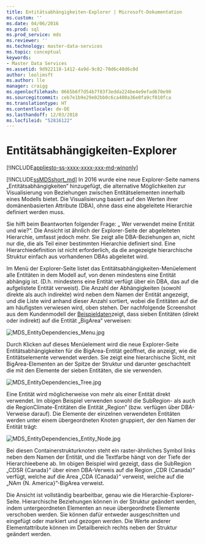 ```yaml
---
title: Entitätsabhängigkeiten-Explorer | Microsoft-Dokumentation
ms.custom: ''
ms.date: 04/06/2016
ms.prod: sql
ms.prod_service: mds
ms.reviewer: ''
ms.technology: master-data-services
ms.topic: conceptual
keywords:
- Master Data Services
ms.assetid: 9d922118-1412-4a9d-9c02-70d6c48d6c0d
author: leolimsft
ms.author: lle
manager: craigg
ms.openlocfilehash: 0665b6f7d54b7f83f3edda224be4e9efad670e90
ms.sourcegitcommit: ceb7e1b9e29e02bb0c6ca400a36e0fa9cf010fca
ms.translationtype: HT
ms.contentlocale: de-DE
ms.lasthandoff: 12/03/2018
ms.locfileid: "52816122"
---
```

# <a name="entity-dependencies-explorer"></a>Entitätsabhängigkeiten-Explorer

[!INCLUDE[appliesto-ss-xxxx-xxxx-xxx-md-winonly](../includes/appliesto-ss-xxxx-xxxx-xxx-md-winonly.md)]

  
[!INCLUDE[ssMDSshort_md](../includes/ssmdsshort-md.md)] In 2016 wurde eine neue Explorer-Seite namens „Entitätsabhängigkeiten“ hinzugefügt, die alternative Möglichkeiten zur Visualisierung von Beziehungen zwischen Entitätselementen innerhalb eines Modells bietet. Die Visualisierung basiert auf den Werten ihrer domänenbasierten Attribute (DBA), ohne dass eine abgeleitete Hierarchie definiert werden muss.   
  
Sie hilft beim Beantworten folgender Frage: „ Wer verwendet meine Entität und wie?“. Die Ansicht ist ähnlich der Explorer-Seite der abgeleiteten Hierarchie, umfasst jedoch mehr. Sie zeigt alle DBA-Beziehungen an, nicht nur die, die als Teil einer bestimmten Hierarchie definiert sind. Eine Hierarchiedefinition ist nicht erforderlich, da die angezeigte hierarchische Struktur einfach aus vorhandenen DBAs abgeleitet wird.  
  
Im Menü der Explorer-Seite listet das Entitätsabhängigkeiten-Menüelement alle Entitäten in dem Modell auf, von denen mindestens eine Entität abhängig ist. (D.h. mindestens eine Entität verfügt über ein DBA, das auf die aufgelistete Entität verweist). Die Anzahl der Abhängigkeiten (sowohl direkte als auch indirekte) wird neben dem Namen der Entität angezeigt, und die Liste wird anhand dieser Anzahl sortiert, wobei die Entitäten auf die am häufigsten verwiesen wird, oben stehen. Der nachfolgende Screenshot aus dem Kundenmodell der [Beispieldaten](https://msdn.microsoft.com/library/master-data-services-sample.aspx)zeigt, dass sieben Entitäten (direkt oder indirekt) auf die Entität „BigArea“ verweisen:  
  
![MDS_EntityDependencies_Menu.jpg](../master-data-services/media/mds-entitydependencies-menu-jpg.jpg)  
    
Durch Klicken auf dieses Menüelement wird die neue Explorer-Seite Entitätsabhängigkeiten für die BigArea-Entität geöffnet, die anzeigt, wie die Entitätselemente verwendet werden. Sie zeigt eine hierarchische Sicht, mit BigArea-Elementen an der Spitze der Struktur und darunter geschachtelt die mit den Elemente der sieben Entitäten, die sie verwenden.  
  
![MDS_EntityDependencies_Tree.jpg](../master-data-services/media/mds-entitydependencies-tree-jpg.jpg)  
    
Eine Entität wird möglicherweise von mehr als einer Entität direkt verwendet. Im obigen Beispiel verwenden sowohl die SubRegion- als auch die RegionClimate-Entitäten die Entität „Region“ (bzw. verfügen über DBA-Verweise darauf). Die Elemente der einzelnen verwendeten Entitäten werden unter einem übergeordneten Knoten gruppiert, der den Namen der Entität trägt:   
  
![MDS_EntityDependencies_Entity_Node.jpg](../master-data-services/media/mds-entitydependencies-entity-node-jpg.jpg)  
  
Bei diesen Containerstrukturknoten steht ein raster-ähnliches Symbol links neben dem Namen der Entität, und die Textfarbe hängt von der Tiefe der Hierarchieebene ab. Im obigen Beispiel wird gezeigt, dass die SubRegion „CDSR {Canada}“ über einen DBA-Verweis auf die Region „CDR {Canada}“ verfügt, welche auf die Area „CDA {Canada}“ verweist, welche auf die „NAm {N. America}”-BigArea verweist.  
  
Die Ansicht ist vollständig bearbeitbar, genau wie die Hierarchie-Explorer-Seite. Hierarchische Beziehungen können in der Struktur geändert werden, indem untergeordneten Elementen an neue übergeordnete Elemente verschoben werden. Sie können dafür entweder ausgeschnitten und eingefügt oder markiert und gezogen werden. Die Werte anderer Elementattribute können im Detailbereich rechts neben der Struktur geändert werden.   
  
  
  
  


